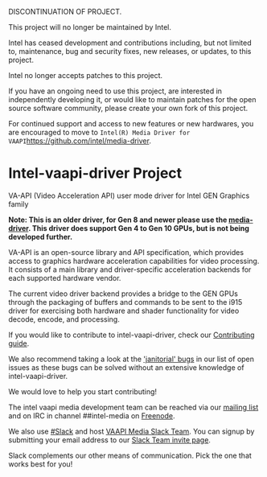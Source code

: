 DISCONTINUATION OF PROJECT.

This project will no longer be maintained by Intel.

Intel has ceased development and contributions including, but not limited to,
maintenance, bug and security fixes, new releases, or updates, to this project.

Intel no longer accepts patches to this project.

If you have an ongoing need to use this project, are interested in independently
developing it, or would like to maintain patches for the open source software
community, please create your own fork of this project.

For continued support and access to new features or new hardwares, you are
encouraged to move to `Intel(R) Media Driver for VAAPI`<https://github.com/intel/media-driver>.

# Intel-vaapi-driver Project

VA-API (Video Acceleration API) user mode driver for Intel GEN Graphics family

**Note: This is an older driver, for Gen 8 and newer please use the [media-driver](https://github.com/intel/media-driver). This driver does support Gen 4 to Gen 10 GPUs, but is not being developed further.**

VA-API is an open-source library and API specification, which
provides access to graphics hardware acceleration capabilities
for video processing. It consists of a main library and
driver-specific acceleration backends for each supported hardware 
vendor.

The current video driver backend provides a bridge to the GEN GPUs through the packaging of buffers and
commands to be sent to the i915 driver for exercising both hardware and shader functionality for video
decode, encode, and processing.

If you would like to contribute to intel-vaapi-driver, check our [Contributing
guide](https://github.com/intel/intel-vaapi-driver/blob/master/CONTRIBUTING.md).

We also recommend taking a look at the ['janitorial'
bugs](https://github.com/intel/intel-vaapi-driver/issues?q=is%3Aopen+is%3Aissue+label%3AJanitorial)
in our list of open issues as these bugs can be solved without an
extensive knowledge of intel-vaapi-driver.

We would love to help you start contributing!

The intel vaapi media development team can be reached via our [mailing
list](https://lists.01.org/mailman/listinfo/intel-vaapi-media) and on IRC
in channel ##intel-media on [Freenode](https://freenode.net/kb/answer/chat).

We also use [#Slack](https://slack.com) and host [VAAPI Media Slack
Team](https://intel-media.slack.com).  You can signup by submitting your email
address to our [Slack Team invite page](https://slack-join-intel-media.herokuapp.com).

Slack complements our other means of communication.  Pick the one that works
best for you!
